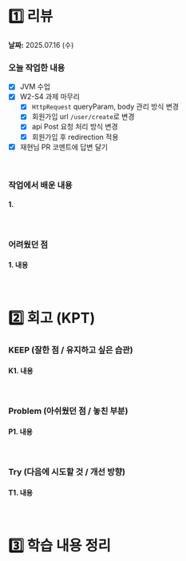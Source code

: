 # 1️⃣ 리뷰
**날짜:** 2025.07.16 (수)

### 오늘 작업한 내용

- [X] JVM 수업
- [X] W2-S4 과제 마무리
  - [X] `HttpRequest` queryParam, body 관리 방식 변경
  - [X] 회원가입 url `/user/create`로 변경
  - [X] api Post 요청 처리 방식 변경
  - [X] 회원가입 후 redirection 적용
- [X] 재현님 PR 코멘트에 답변 달기 

<br/>

### 작업에서 배운 내용

#### 1. 

<br/>

### 어려웠던 점

#### 1. 내용


<br/>

#  2️⃣ 회고 (KPT)

### KEEP (잘한 점 / 유지하고 싶은 습관)

#### K1. 내용

<br/>

### Problem (아쉬웠던 점 / 놓친 부분)

#### P1. 내용

<br/>

### Try (다음에 시도할 것 / 개선 방향)

#### T1. 내용

<br/>

#  3️⃣ 학습 내용 정리

<br/>
